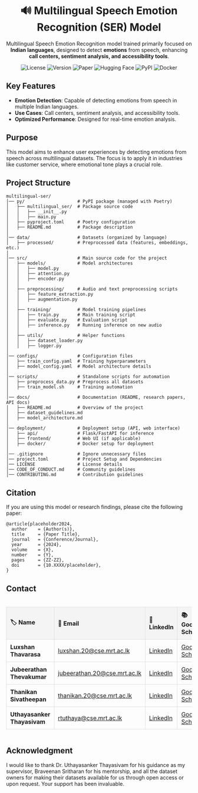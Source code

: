<div align="center">
    <h1>🔊 Multilingual Speech Emotion Recognition (SER) Model</h1>
    <p>Multilingual Speech Emotion Recognition model trained primarily focused on <strong>Indian languages</strong>, designed to detect <strong>emotions</strong> from speech, enhancing <strong>call centers, sentiment analysis, and accessibility tools</strong>.</p>
    <a href="LICENSE" style="text-decoration: none;"><img src="https://img.shields.io/github/license/your-repo/multilingual-ser" alt="License"></a>
    <a href="#" style="text-decoration: none;"><img src="https://img.shields.io/badge/version-1.0-blue" alt="Version"></a>
    <a href="https://arxiv.org/abs/xxxxx" style="text-decoration: none;"><img src="https://img.shields.io/badge/Research-Paper-red" alt="Paper"></a>
    <a href="https://huggingface.co/your-model" style="text-decoration: none;"><img src="https://img.shields.io/badge/HuggingFace-Model-yellow?logo=huggingface" alt="Hugging Face"></a>
    <a href="https://pypi.org/project/multilingual-ser/" style="text-decoration: none;"><img src="https://img.shields.io/pypi/v/multilingual-ser?color=green&label=PyPI" alt="PyPI"></a>
    <a href="https://hub.docker.com/r/your-repo/multilingual-ser" style="text-decoration: none;"><img src="https://img.shields.io/badge/Docker-Ready-blue?logo=docker" alt="Docker"></a>
</div>

## Key Features
- <strong>Emotion Detection</strong>: Capable of detecting emotions from speech in multiple Indian languages.
- <strong>Use Cases</strong>: Call centers, sentiment analysis, and accessibility tools.
- <strong>Optimized Performance</strong>: Designed for real-time emotion analysis.

## Purpose
This model aims to enhance user experiences by detecting emotions from speech across multilingual datasets. The focus is to apply it in industries like customer service, where emotional tone plays a crucial role.

## Project Structure
```
multilingual-ser/
│── py/                    # PyPI package (managed with Poetry)
│   ├── multilingual_ser/  # Package source code
│   │   ├── __init__.py
│   │   ├── main.py
│   ├── pyproject.toml     # Poetry configuration
│   ├── README.md          # Package description
│
│── data/                  # Datasets (organized by language)
│   ├── processed/         # Preprocessed data (features, embeddings, etc.)
│
│── src/                   # Main source code for the project
│   ├── models/            # Model architectures
│   │   ├── model.py
│   │   ├── attention.py
│   │   ├── encoder.py 
│   │
│   ├── preprocessing/     # Audio and text preprocessing scripts
│   │   ├── feature_extraction.py
│   │   ├── augmentation.py
│   │
│   ├── training/          # Model training pipelines
│   │   ├── train.py       # Main training script
│   │   ├── evaluate.py    # Evaluation script
│   │   ├── inference.py   # Running inference on new audio
│   │
│   ├── utils/             # Helper functions
│   │   ├── dataset_loader.py
│   │   ├── logger.py
│
│── configs/               # Configuration files
│   ├── train_config.yaml  # Training hyperparameters
│   ├── model_config.yaml  # Model architecture details
│
│── scripts/               # Standalone scripts for automation
│   ├── preprocess_data.py # Preprocess all datasets
│   ├── train_model.sh     # Training automation
│
│── docs/                  # Documentation (README, research papers, API docs)
│   ├── README.md          # Overview of the project
│   ├── dataset_guidelines.md
│   ├── model_architecture.md
│
│── deployment/            # Deployment setup (API, web interface)
│   ├── api/               # Flask/FastAPI for inference
│   ├── frontend/          # Web UI (if applicable)
│   ├── docker/            # Docker setup for deployment
│
│── .gitignore             # Ignore unnecessary files
│── project.toml           # Project Setup and Dependencies
│── LICENSE                # License details
│── CODE_OF_CONDUCT.md     # Community guidelines
│── CONTRIBUTING.md        # Contribution guidelines
```

## Citation
If you are using this model or research findings, please cite the following paper:
```
@article{placeholder2024,
  author    = {Author(s)},
  title     = {Paper Title},
  journal   = {Conference/Journal},
  year      = {2024},
  volume    = {X},
  number    = {Y},
  pages     = {ZZ-ZZ},
  doi       = {10.XXXX/placeholder},
}
```

## Contact
<div style="width: 100%; overflow-x: auto;">
    <table style="width: 100%; text-align: left; border-collapse: collapse; margin-top: 20px;">
        <thead>
            <tr>
                <th style="padding: 10px; border: 1px solid #ddd; background-color: #f4f4f4;">🏷️ <strong>Name</strong></th>
                <th style="padding: 10px; border: 1px solid #ddd; background-color: #f4f4f4;">📧 <strong>Email</strong></th>
                <th style="padding: 10px; border: 1px solid #ddd; background-color: #f4f4f4;">🔗 <strong>LinkedIn</strong></th>
                <th style="padding: 10px; border: 1px solid #ddd; background-color: #f4f4f4;">📚 <strong>Google Scholar</strong></th>
            </tr>
        </thead>
        <tbody>
            <tr>
                <td style="padding: 10px; border: 1px solid #ddd;"><strong>Luxshan Thavarasa</strong></td>
                <td style="padding: 10px; border: 1px solid #ddd;"><a href="mailto:luxshan.20@cse.mrt.ac.lk">luxshan.20@cse.mrt.ac.lk</a></td>
                <td style="padding: 10px; border: 1px solid #ddd;"><a href="https://linkedin.com/in/lux-thavarasa">LinkedIn</a></td>
                <td style="padding: 10px; border: 1px solid #ddd;"><a href="https://scholar.google.com/citations?user=your-profile-link">Google Scholar</a></td>
            </tr>
            <tr>
                <td style="padding: 10px; border: 1px solid #ddd;"><strong>Jubeerathan Thevakumar</strong></td>
                <td style="padding: 10px; border: 1px solid #ddd;"><a href="mailto:jubeerathan.20@cse.mrt.ac.lk">jubeerathan.20@cse.mrt.ac.lk</a></td>
                <td style="padding: 10px; border: 1px solid #ddd;"><a href="https://lk.linkedin.com/in/jubeerathan-thevakumar-87b9b8255">LinkedIn</a></td>
                <td style="padding: 10px; border: 1px solid #ddd;"><a href="https://scholar.google.com/citations?user=your-profile-link">Google Scholar</a></td>
            </tr>
            <tr>
                <td style="padding: 10px; border: 1px solid #ddd;"><strong>Thanikan Sivatheepan</strong></td>
                <td style="padding: 10px; border: 1px solid #ddd;"><a href="mailto:thanikan.20@cse.mrt.ac.lk">thanikan.20@cse.mrt.ac.lk</a></td>
                <td style="padding: 10px; border: 1px solid #ddd;"><a href="https://lk.linkedin.com/in/sthanikan2000">LinkedIn</a></td>
                <td style="padding: 10px; border: 1px solid #ddd;"><a href="https://scholar.google.com/citations?user=your-profile-link">Google Scholar</a></td>
            </tr>
            <tr>
                <td style="padding: 10px; border: 1px solid #ddd;"><strong>Uthayasanker Thayasivam</strong></td>
                <td style="padding: 10px; border: 1px solid #ddd;"><a href="mailto:rtuthaya@cse.mrt.ac.lk">rtuthaya@cse.mrt.ac.lk</a></td>
                <td style="padding: 10px; border: 1px solid #ddd;"><a href="https://lk.linkedin.com/in/rtuthaya">LinkedIn</a></td>
                <td style="padding: 10px; border: 1px solid #ddd;"><a href="https://scholar.google.com/citations?user=your-profile-link">Google Scholar</a></td>
            </tr>
        </tbody>
    </table>
</div>

## Acknowledgment  
I would like to thank Dr. Uthayasanker Thayasivam for his guidance as my supervisor, Braveenan Sritharan for his mentorship, and all the dataset owners for making their datasets available for us through open access or upon request. Your support has been invaluable.
